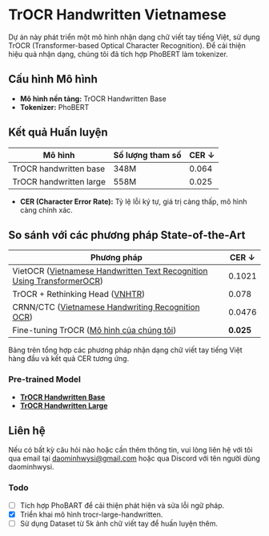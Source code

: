 # TrOCR Handwritten Vietnamese

Dự án này phát triển một mô hình nhận dạng chữ viết tay tiếng Việt, sử dụng TrOCR (Transformer-based Optical Character Recognition). Để cải thiện hiệu quả nhận dạng, chúng tôi đã tích hợp PhoBERT làm tokenizer.

## Cấu hình Mô hình

- **Mô hình nền tảng:** TrOCR Handwritten Base
- **Tokenizer:** PhoBERT

## Kết quả Huấn luyện

| Mô hình                    | Số lượng tham số | CER ↓ |
|----------------------------|-----------------|-------|
| TrOCR handwritten base      | 348M            | 0.064 |
| TrOCR handwritten large     | 558M            | 0.025 |

- **CER (Character Error Rate):** Tỷ lệ lỗi ký tự, giá trị càng thấp, mô hình càng chính xác.
## So sánh với các phương pháp State-of-the-Art

| Phương pháp                                                                                                  | CER ↓ |
|--------------------------------------------------------------------------------------------------------------|-------|
| VietOCR ([Vietnamese Handwritten Text Recognition Using TransformerOCR](https://github.com/HungPham2002/Vietnamese-handwritten-text-recognition-using-TransformerOCR)) | 0.1021|
| TrOCR + Rethinking Head ([VNHTR](https://github.com/nguyenhoanganh2002/vnhtr))                               | 0.078 |
| CRNN/CTC ([Vietnamese Handwriting Recognition OCR](https://github.com/TomHuynhSG/Vietnamese-Handwriting-Recognition-OCR)) | 0.0476|
| Fine-tuning TrOCR ([Mô hình của chúng tôi](https://huggingface.co/Daominhwysi/vietnamese-trocr-large-handwritten/)) | **0.025**|

Bảng trên tổng hợp các phương pháp nhận dạng chữ viết tay tiếng Việt hàng đầu và kết quả CER tương ứng.

### Pre-trained Model

- [**TrOCR Handwritten Base**](https://huggingface.co/Daominhwysi/trocr-base-vietnamese-handwritten/tree/main)
- [**TrOCR Handwritten Large**](https://huggingface.co/Daominhwysi/vietnamese-trocr-large-handwritten/upload/main)

## Liên hệ

Nếu có bất kỳ câu hỏi nào hoặc cần thêm thông tin, vui lòng liên hệ với tôi qua email tại daominhwysi@gmail.com hoặc qua Discord với tên người dùng daominhwysi.

### Todo

- [ ] Tích hợp PhoBART để cải thiện phát hiện và sửa lỗi ngữ pháp.
- [x] Triển khai mô hình trocr-large-handwritten.
- [ ] Sử dụng Dataset từ 5k ảnh chữ viết tay để huấn luyện thêm.
